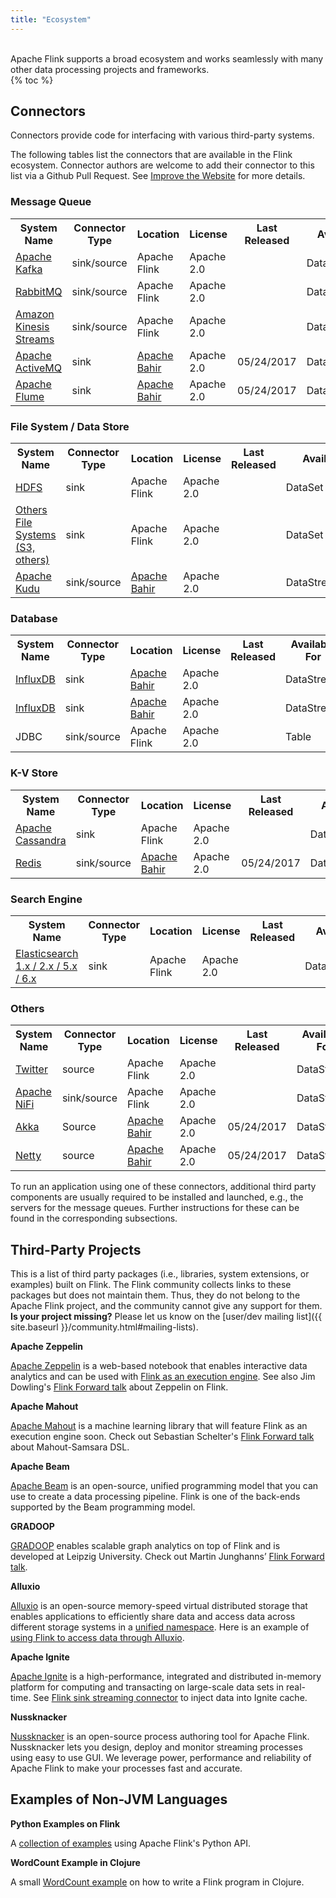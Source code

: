 ```yaml
---
title: "Ecosystem"
---
```

<br>
Apache Flink supports a broad ecosystem and works seamlessly with
many other data processing projects and frameworks.
<br>
{% toc %}

## Connectors

<p>Connectors provide code for interfacing with various third-party systems.</p>

<p>
  The following tables list the connectors that are available in the Flink ecosystem.
  Connector authors are welcome to add their connector to this list via a Github
  Pull Request. See <a href="{{site.docs-stable}}/improve-website.html">Improve the Website</a>
  for more details.
</p>

### Message Queue
<table class="table table-bordered">
  <tr>
    <th>System Name</th>
    <th>Connector Type</th>
    <th>Location</th>
    <th>License</th>
    <th>Last Released</th>
    <th>Available For</th>
    <th>Compatible Flink Versions</th>
    <th>Maintained By</th>
  </tr>
  <tr>
    <td><a href="{{site.docs-stable}}/dev/connectors/kafka.html" target="_blank">Apache Kafka</a></td>
    <td>sink/source</td>
    <td>Apache Flink</td>
    <td>Apache 2.0</td>
    <td></td>
    <td>DataStream/Table</td>
    <td>{{site.stable}}.x</td>
    <td>Apache Flink</td>
  </tr>
  <tr>
    <td><a href="{{site.docs-stable}}/dev/connectors/rabbitmq.html" target="_blank">RabbitMQ</a></td>
    <td>sink/source</td>
    <td>Apache Flink</td>
    <td>Apache 2.0</td>
    <td></td>
    <td>DataStream</td>
    <td>{{site.stable}}.x</td>
    <td>Apache Flink</td>
  </tr>
  <tr>
    <td><a href="{{site.docs-stable}}/dev/connectors/kinesis.html" target="_blank">Amazon Kinesis Streams</a></td>
    <td>sink/source</td>
    <td>Apache Flink</td>
    <td>Apache 2.0</td>
    <td></td>
    <td>DataStream</td>
    <td>{{site.stable}}.x</td>
    <td>Apache Flink</td>
  </tr>
  <tr>
    <td><a href="http://bahir.apache.org/docs/flink/1.0/flink-streaming-activemq" target="_blank">Apache ActiveMQ</a></td>
    <td>sink</td>
    <td><a href="https://github.com/apache/bahir-flink">Apache Bahir</a></td>
    <td>Apache 2.0</td>
    <td>05/24/2017</td>
    <td>DataStream</td>
    <td>{{site.stable}}.x</td>
    <td>Apache Bahir</td>
  </tr>
  <tr>
    <td><a href="http://bahir.apache.org/docs/flink/1.0/flink-streaming-flume/" target="_blank">Apache Flume</a></td>
    <td>sink</td>
    <td><a href="https://github.com/apache/bahir-flink">Apache Bahir</a></td>
    <td>Apache 2.0</td>
    <td>05/24/2017</td>
    <td>DataStream</td>
    <td>{{site.stable}}.x</td>
    <td>Apache Bahir</td>
  </tr>
</table>

### File System / Data Store
<table class="table table-bordered">
  <tr>
    <th>System Name</th>
    <th>Connector Type</th>
    <th>Location</th>
    <th>License</th>
    <th>Last Released</th>
    <th>Available For</th>
    <th>Compatible Flink Versions</th>
    <th>Maintained By</th>
  </tr>
  <tr>
    <td><a href="{{site.docs-stable}}/dev/connectors/filesystem_sink.html" target="_blank">HDFS</a></td>
    <td>sink</td>
    <td>Apache Flink</td>
    <td>Apache 2.0</td>
    <td></td>
    <td>DataSet / Table</td>
    <td>{{site.stable}}.x</td>
    <td>Apache Flink</td>
  </tr>
  <tr>
    <td><a href="{{site.docs-stable}}/dev/connectors/streamfile_sink.html" target="_blank">Others File Systems (S3, others)</a></td>
    <td>sink</td>
    <td>Apache Flink</td>
    <td>Apache 2.0</td>
    <td></td>
    <td>DataSet / Table</td>
    <td>{{site.stable}}.x</td>
    <td>Apache Flink</td>
  </tr>
  <tr>
    <td><a href="http://bahir.apache.org/docs/flink/current/flink-streaming-kudu/" target="_blank">Apache Kudu</a></td>
    <td>sink/source</td>
    <td><a href="https://github.com/apache/bahir-flink">Apache Bahir</a></td>
    <td>Apache 2.0</td>
    <td></td>
    <td>DataStream/DataSet</td>
    <td>{{site.stable}}.x</td>
    <td>Apache Bahir</td>
  </tr>
</table>

### Database
<table class="table table-bordered">
  <tr>
    <th>System Name</th>
    <th>Connector Type</th>
    <th>Location</th>
    <th>License</th>
    <th>Last Released</th>
    <th>Available For</th>
    <th>Compatible Flink Versions</th>
    <th>Maintained By</th>
  </tr>
  <tr>
    <td><a href="http://bahir.apache.org/docs/flink/current/flink-streaming-influxdb/" target="_blank">InfluxDB</a></td>
    <td>sink</td>
    <td><a href="https://github.com/apache/bahir-flink">Apache Bahir</a></td>
    <td>Apache 2.0</td>
    <td></td>
    <td>DataStream</td>
    <td>{{site.stable}}.x</td>
    <td>Apache Bahir</td>
  </tr>
  <tr>
    <td><a href="http://bahir.apache.org/docs/flink/current/flink-streaming-influxdb/" target="_blank">InfluxDB</a></td>
    <td>sink</td>
    <td><a href="https://github.com/apache/bahir-flink">Apache Bahir</a></td>
    <td>Apache 2.0</td>
    <td></td>
    <td>DataStream</td>
    <td>{{site.stable}}.x</td>
    <td>Apache Bahir</td>
  </tr>
  <tr>
    <td>JDBC</td>
    <td>sink/source</td>
    <td>Apache Flink</td>
    <td>Apache 2.0</td>
    <td></td>
    <td>Table</td>
    <td>{{site.stable}}.x</td>
    <td>Apache Bahir</td>
  </tr>
</table>

### K-V Store
<table class="table table-bordered">
  <tr>
    <th>System Name</th>
    <th>Connector Type</th>
    <th>Location</th>
    <th>License</th>
    <th>Last Released</th>
    <th>Available For</th>
    <th>Compatible Flink Versions</th>
    <th>Maintained By</th>
  </tr>
  <tr>
    <td><a href="{{site.docs-stable}}/dev/connectors/cassandra.html" target="_blank">Apache Cassandra</a></td>
    <td>sink</td>
    <td>Apache Flink</td>
    <td>Apache 2.0</td>
    <td></td>
    <td>DataStream/Table</td>
    <td>{{site.stable}}.x</td>
    <td>Apache Flink</td>
  </tr>
  <tr>
    <td><a href="http://bahir.apache.org/docs/flink/1.0/flink-streaming-redis/" target="_blank">Redis</a></td>
    <td>sink/source</td>
    <td><a href="https://github.com/apache/bahir-flink">Apache Bahir</a></td>
    <td>Apache 2.0</td>
    <td>05/24/2017</td>
    <td>DataStream</td>
    <td>{{site.stable}}.x</td>
    <td>Apache Bahir</td>
  </tr>
</table>

### Search Engine
<table class="table table-bordered">
  <tr>
    <th>System Name</th>
    <th>Connector Type</th>
    <th>Location</th>
    <th>License</th>
    <th>Last Released</th>
    <th>Available For</th>
    <th>Compatible Flink Versions</th>
    <th>Maintained By</th>
  </tr>
  <tr>
    <td><a href="{{site.docs-stable}}/dev/connectors/elasticsearch.html" target="_blank">Elasticsearch 1.x / 2.x / 5.x / 6.x</a></td>
    <td>sink</td>
    <td>Apache Flink</td>
    <td>Apache 2.0</td>
    <td></td>
    <td>DataStream/Table</td>
    <td>{{site.stable}}.x</td>
    <td>Apache Flink</td>
  </tr>
</table>

### Others
<table class="table table-bordered">
  <tr>
    <th>System Name</th>
    <th>Connector Type</th>
    <th>Location</th>
    <th>License</th>
    <th>Last Released</th>
    <th>Available For</th>
    <th>Compatible Flink Versions</th>
    <th>Maintained By</th>
  </tr>
  <tr>
    <td><a href="{{site.docs-stable}}/dev/connectors/twitter.html" target="_blank">Twitter</a></td>
    <td>source</td>
    <td>Apache Flink</td>
    <td>Apache 2.0</td>
    <td></td>
    <td>DataStream</td>
    <td>{{site.stable}}.x</td>
    <td>Apache Flink</td>
  </tr>
  <tr>
    <td><a href="{{site.docs-stable}}/dev/connectors/nifi.html" target="_blank">Apache NiFi</a></td>
    <td>sink/source</td>
    <td>Apache Flink</td>
    <td>Apache 2.0</td>
    <td></td>
    <td>DataStream</td>
    <td>{{site.stable}}.x</td>
    <td>Apache Flink</td>
  </tr>
  <tr>
    <td><a href="http://bahir.apache.org/docs/flink/1.0/flink-streaming-akka/" target="_blank">Akka</a></td>
    <td>Source</td>
    <td><a href="https://github.com/apache/bahir-flink">Apache Bahir</a></td>
    <td>Apache 2.0</td>
    <td>05/24/2017</td>
    <td>DataStream</td>
    <td>{{site.stable}}.x</td>
    <td>Apache Bahir</td>
  </tr>
  <tr>
    <td><a href="http://bahir.apache.org/docs/flink/1.0/flink-streaming-netty/" target="_blank">Netty</a></td>
    <td>source</td>
    <td><a href="https://github.com/apache/bahir-flink">Apache Bahir</a></td>
    <td>Apache 2.0</td>
    <td>05/24/2017</td>
    <td>DataStream</td>
    <td>{{site.stable}}.x</td>
    <td>Apache Bahir</td>
  </tr>
</table>

To run an application using one of these connectors, additional third party
components are usually required to be installed and launched, e.g., the servers
for the message queues. Further instructions for these can be found in the
corresponding subsections.


## Third-Party Projects

This is a list of third party packages (i.e., libraries, system extensions, or examples) built on Flink.
The Flink community collects links to these packages but does not maintain them.
Thus, they do not belong to the Apache Flink project, and the community cannot give any support for them.
**Is your project missing?**
Please let us know on the [user/dev mailing list]({{ site.baseurl }}/community.html#mailing-lists).

**Apache Zeppelin**

[Apache Zeppelin](https://zeppelin.apache.org/) is a web-based notebook that enables interactive data analytics and can be used with
[Flink as an execution engine](https://zeppelin.apache.org/docs/latest/interpreter/flink.html).
See also Jim Dowling's [Flink Forward talk](http://www.slideshare.net/FlinkForward/jim-dowling-interactive-flink-analytics-with-hopsworks-and-zeppelin) about Zeppelin on Flink.

**Apache Mahout**

[Apache Mahout](https://mahout.apache.org/) is a machine learning library that will feature Flink as an execution engine soon.
Check out Sebastian Schelter's [Flink Forward talk](http://www.slideshare.net/FlinkForward/sebastian-schelter-distributed-machine-learing-with-the-samsara-dsl) about Mahout-Samsara DSL.

**Apache Beam**

[Apache Beam](https://beam.apache.org/) is an open-source, unified programming model that you can use to create a data processing pipeline. Flink is one of the back-ends supported by the Beam programming model.

**GRADOOP**

[GRADOOP](http://dbs.uni-leipzig.de/en/research/projects/gradoop) enables scalable graph analytics on top of Flink and is developed at Leipzig University. Check out Martin Junghanns’ [Flink Forward talk](http://www.slideshare.net/FlinkForward/martin-junghans-gradoop-scalable-graph-analytics-with-apache-flink).

**Alluxio**

[Alluxio](http://www.alluxio.org/) is an open-source memory-speed virtual distributed storage that enables applications to efficiently share data and access data across different storage systems in a [unified namespace](http://www.alluxio.org/docs/master/en/Unified-and-Transparent-Namespace.html). Here is an example of [using Flink to access data through Alluxio](http://www.alluxio.org/docs/master/en/Running-Flink-on-Alluxio.html).

**Apache Ignite**

[Apache Ignite](https://ignite.apache.org) is a high-performance, integrated and distributed in-memory platform for computing and transacting on large-scale data sets in real-time. See [Flink sink streaming connector](https://github.com/apache/ignite/tree/master/modules/flink) to inject data into Ignite cache.

**Nussknacker**

[Nussknacker](https://github.com/TouK/nussknacker/) is an open-source process authoring tool for Apache Flink. Nussknacker lets you design, deploy and monitor streaming processes using easy to use GUI. We leverage power, performance and reliability of Apache Flink to make your processes fast and accurate.

## Examples of Non-JVM Languages
**Python Examples on Flink**

A [collection of examples](https://github.com/wdm0006/flink-python-examples) using Apache Flink's Python API.

**WordCount Example in Clojure**

A small [WordCount example](https://github.com/mjsax/flink-external/tree/master/flink-clojure) on how to write a Flink program in Clojure.
